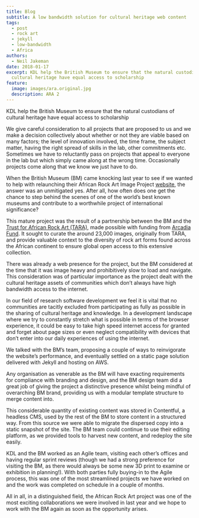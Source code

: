 ```yaml
---
title: Blog
subtitle: A low bandwidth solution for cultural heritage web content
tags:
  - post
  - rock art
  - jekyll
  - low-bandwidth
  - Africa
authors:
  - Neil Jakeman
date: 2018-01-17
excerpt: KDL help the British Museum to ensure that the natural custodians of
  cultural heritage have equal access to scholarship
feature:
  image: images/ara.original.jpg
  description: ARA 2
---
```


KDL help the British Museum to ensure that the natural custodians of cultural heritage have equal access to scholarship

We give careful consideration to all projects that are proposed to us and we make a decision collectively about whether or not they are viable based on many factors; the level of innovation involved, the time frame, the subject matter, having the right spread of skills in the lab, other commitments etc. Sometimes we have to reluctantly pass on projects that appeal to everyone in the lab but which simply came along at the wrong time. Occasionally projects come along that we know we just have to do.

When the British Museum (BM) came knocking last year to see if we wanted to help with relaunching their African Rock Art Image Project [website](https://africanrockart.britishmuseum.org), the answer was an unmitigated yes. After all, how often does one get the chance to step behind the scenes of one of the world’s best known museums and contribute to a worthwhile project of international significance?

This mature project was the result of a partnership between the BM and the [Trust for African Rock Art (TARA)](https://africanrockart.org/), made possible with funding from [Arcadia Fund](https://www.arcadiafund.org.uk/). It sought to curate the around 23,000 images, originally from TARA, and provide valuable context to the diversity of rock art forms found across the African continent to ensure global open access to this extensive collection.

There was already a web presence for the project, but the BM considered at the time that it was image heavy and prohibitively slow to load and navigate. This consideration was of particular importance as the project dealt with the cultural heritage assets of communities which don’t always have high bandwidth access to the internet.

In our field of research software development we feel it is vital that no communities are tacitly excluded from participating as fully as possible in the sharing of cultural heritage and knowledge. In a development landscape where we try to constantly stretch what is possible in terms of the browser experience, it could be easy to take high speed internet access for granted and forget about page sizes or even neglect compatibility with devices that don’t enter into our daily experiences of using the internet.

We talked with the BM’s team, proposing a couple of ways to reinvigorate the website’s performance, and eventually settled on a static page solution delivered with Jekyll and hosting on AWS.

Any organisation as venerable as the BM will have exacting requirements for compliance with branding and design, and the BM design team did a great job of giving the project a distinctive presence whilst being mindful of overarching BM brand, providing us with a modular template structure to merge content into.

This considerable quantity of existing content was stored in Contentful, a headless CMS, used by the rest of the BM to store content in a structured way. From this source we were able to migrate the dispersed copy into a static snapshot of the site. The BM team could continue to use their editing platform, as we provided tools to harvest new content, and redeploy the site easily.

KDL and the BM worked as an Agile team, visiting each other’s offices and having regular sprint reviews (though we had a strong preference for visiting the BM, as there would always be some new 3D print to examine or exhibition in planning!). With both parties fully buying-in to the Agile process, this was one of the most streamlined projects we have worked on and the work was completed on schedule in a couple of months.

All in all, in a distinguished field, the African Rock Art project was one of the most exciting collaborations we were involved in last year and we hope to work with the BM again as soon as the opportunity arises.
